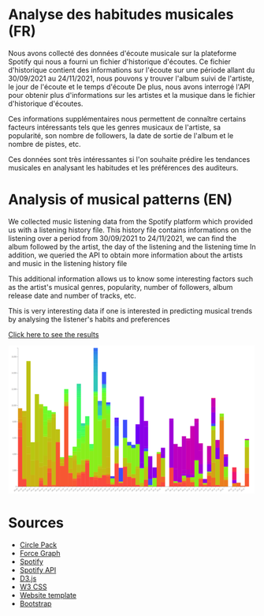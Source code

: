 # Analyse des habitudes musicales (FR)

Nous avons collecté des données d'écoute musicale sur la plateforme Spotify qui nous a fourni un fichier d'historique d'écoutes.
Ce fichier d'historique contient des informations sur l'écoute sur une période allant du 30/09/2021 au 24/11/2021, nous pouvons y trouver l'album suivi de l'artiste, le jour de l'écoute et le temps d'écoute
De plus, nous avons interrogé l'API pour obtenir plus d'informations sur les artistes et la musique dans le fichier d'historique d'écoutes.

Ces informations supplémentaires nous permettent de connaître certains facteurs intéressants tels que les genres musicaux de l'artiste, sa popularité, son nombre de followers, la date de sortie de l'album et le nombre de pistes, etc.

Ces données sont très intéressantes si l'on souhaite prédire les tendances musicales en analysant les habitudes et les préférences des auditeurs.

# Analysis of musical patterns (EN)

We collected music listening data from the Spotify platform which provided us with a listening history file.
This history file contains informations on the listening over a period from 30/09/2021 to 24/11/2021, we can find the album followed by the artist, the day of the listening and the listening time
In addition, we queried the API to obtain more information about the artists and music in the listening history file

This additional information allows us to know some interesting factors such as the artist's musical genres, popularity, number of followers, album release date and number of tracks, etc.

This is very interesting data if one is interested in predicting musical trends by analysing the listener's habits and preferences

[Click here to see the results][8]


![Alt text](https://github.com/poiazeqsd/Projet-DataViz/blob/main/12-thumbnail.png?raw=true)

# Sources

- [Circle Pack][1]
- [Force Graph][2]
- [Spotify][3]
- [Spotify API][4]
- [D3.js][5]
- [W3 CSS][6]
- [Website template][7]
- [Bootstrap][9]

[1]: https://observablehq.com/@d3/pack
[2]: https://observablehq.com/@d3/force-directed-graph
[3]: https://www.spotify.com/
[4]: https://developer.spotify.com/console/get-search-item/ 
[5]: https://d3js.org/
[6]: https://www.w3schools.com/w3css/defaulT.asp
[7]: https://templatemo.com/tm-543-breezed
[8]: https://poiazeqsd.github.io/Projet-DataViz/
[9]: https://getbootstrap.com/